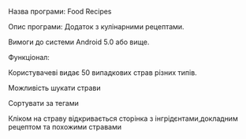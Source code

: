 Назва програми:
Food Recipes

Опис програми:
Додаток з кулінарними рецептами.

Вимоги до системи
Android 5.0 або вище.

Функціонал:

Користувачеві видає 50 випадкових страв різних типів.

Можливість шукати страви

Сортувати за тегами

Кліком на страву відкривається сторінка з інгрідєнтами,докладним рецептом та похожими стравами
